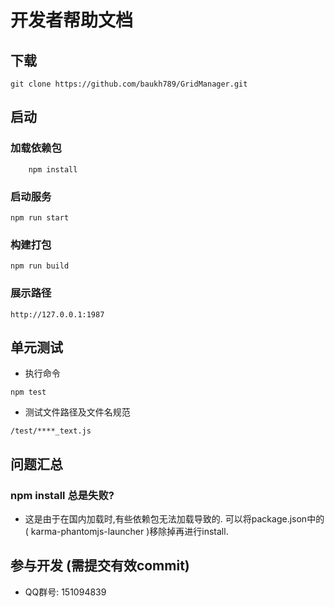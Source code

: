 # 开发者帮助文档
## 下载
```git
git clone https://github.com/baukh789/GridManager.git
```

## 启动
### 加载依赖包
```
	npm install
```
### 启动服务
```
npm run start
```
### 构建打包
```
npm run build
```
### 展示路径 
```
http://127.0.0.1:1987
```

## 单元测试
- 执行命令
```
npm test
```
- 测试文件路径及文件名规范
```
/test/****_text.js
```

## 问题汇总
### npm install 总是失败?
- 这是由于在国内加载时,有些依赖包无法加载导致的. 可以将package.json中的( karma-phantomjs-launcher )移除掉再进行install.

## 参与开发 (需提交有效commit)
- QQ群号: 151094839
